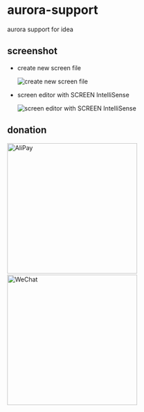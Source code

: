 aurora-support
==============

aurora support for idea

screenshot
----------

- create new screen file

     ![create new screen file](https://twtyjvkg.github.io/aurora-support/screenshot/1.gif)
     
- screen editor with SCREEN IntelliSense

    ![screen editor with SCREEN IntelliSense](https://twtyjvkg.github.io/aurora-support/screenshot/2.gif)
    
donation
--------

<image src="https://twtyjvkg.github.io/aurora-support/images/alipay.jpg" alt="AliPay" height="300px">&ensp;&ensp;&ensp;&ensp;&ensp;&ensp;&ensp;&ensp;&ensp;&ensp;&ensp;&ensp;&ensp;<image src="https://twtyjvkg.github.io/aurora-support/images/wechat.png" alt="WeChat" height="300px">
